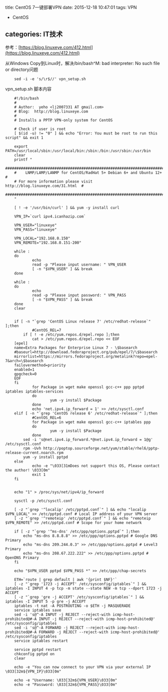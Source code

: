 title: CentOS 7一键部署VPN
date: 2015-12-18 10:47:01
tags: VPN 
- CentOS

categories: IT技术
---
参考：[https://blog.linuxeye.com/412.html](https://blog.linuxeye.com/412.html)

从Windows Copy到Linux时，解决/bin/bash^M: bad interpreter: No such file or directory问题

        sed -i -e 's/\r$//' vpn_setup.sh

vpn_setup.sh 脚本内容

        #!/bin/bash
        #
        # Author:  yeho <lj2007331 AT gmail.com>
        # Blog:  http://blog.linuxeye.com
        #
        # Installs a PPTP VPN-only system for CentOS
        
        # Check if user is root
        [ $(id -u) != "0" ] && echo "Error: You must be root to run this script" && exit 1
        
        export PATH=/usr/local/sbin:/usr/local/bin:/sbin:/bin:/usr/sbin:/usr/bin
        clear
        printf "
        #######################################################################
        #    LNMP/LAMP/LANMP for CentOS/RadHat 5+ Debian 6+ and Ubuntu 12+    #
        # For more information please visit http://blog.linuxeye.com/31.html  #
        #######################################################################
        "
        
        [ ! -e '/usr/bin/curl' ] && yum -y install curl
        
        VPN_IP=`curl ipv4.icanhazip.com`
        
        VPN_USER="linuxeye"
        VPN_PASS="linuxeye"
        
        VPN_LOCAL="192.168.0.150"
        VPN_REMOTE="192.168.0.151-200"
        
        while :
        do
                echo
                read -p "Please input username: " VPN_USER 
                [ -n "$VPN_USER" ] && break
        done
        
        while :
        do
                echo
                read -p "Please input password: " VPN_PASS
                [ -n "$VPN_PASS" ] && break
        done
        clear
        
        
        if [ -n "`grep 'CentOS Linux release 7' /etc/redhat-release`" ];then
                #CentOS_REL=7
            if [ ! -e /etc/yum.repos.d/epel.repo ];then
                cat > /etc/yum.repos.d/epel.repo << EOF
        [epel]
        name=Extra Packages for Enterprise Linux 7 - \$basearch
        #baseurl=http://download.fedoraproject.org/pub/epel/7/\$basearch
        mirrorlist=https://mirrors.fedoraproject.org/metalink?repo=epel-7&arch=\$basearch
        failovermethod=priority
        enabled=1
        gpgcheck=0
        EOF
        fi
                for Package in wget make openssl gcc-c++ ppp pptpd iptables iptables-services 
                do
                        yum -y install $Package
                done
                echo 'net.ipv4.ip_forward = 1' >> /etc/sysctl.conf
        elif [ -n "`grep 'CentOS release 6' /etc/redhat-release`" ];then
                #CentOS_REL=6
                for Package in wget make openssl gcc-c++ iptables ppp 
                do
                        yum -y install $Package
                done
            sed -i 's@net.ipv4.ip_forward.*@net.ipv4.ip_forward = 1@g' /etc/sysctl.conf
            rpm -Uvh http://poptop.sourceforge.net/yum/stable/rhel6/pptp-release-current.noarch.rpm
            yum -y install pptpd
        else
                echo -e "\033[31mDoes not support this OS, Please contact the author! \033[0m"
                exit 1
        fi
        
        
        echo "1" > /proc/sys/net/ipv4/ip_forward
        
        sysctl -p /etc/sysctl.conf
        
        [ -z "`grep '^localip' /etc/pptpd.conf`" ] && echo "localip $VPN_LOCAL" >> /etc/pptpd.conf # Local IP address of your VPN server
        [ -z "`grep '^remoteip' /etc/pptpd.conf`" ] && echo "remoteip $VPN_REMOTE" >> /etc/pptpd.conf # Scope for your home network
        
        if [ -z "`grep '^ms-dns' /etc/ppp/options.pptpd`" ];then
            echo "ms-dns 8.8.8.8" >> /etc/ppp/options.pptpd # Google DNS Primary
            echo "ms-dns 209.244.0.3" >> /etc/ppp/options.pptpd # Level3 Primary
            echo "ms-dns 208.67.222.222" >> /etc/ppp/options.pptpd # OpenDNS Primary
        fi
        
        echo "$VPN_USER pptpd $VPN_PASS *" >> /etc/ppp/chap-secrets
        
        ETH=`route | grep default | awk '{print $NF}'`
        [ -z "`grep '1723 -j ACCEPT' /etc/sysconfig/iptables`" ] && iptables -I INPUT 4 -p tcp -m state --state NEW -m tcp --dport 1723 -j ACCEPT
        [ -z "`grep 'gre -j ACCEPT' /etc/sysconfig/iptables`" ] && iptables -I INPUT 5 -p gre -j ACCEPT 
        iptables -t nat -A POSTROUTING -o $ETH -j MASQUERADE
        service iptables save
        sed -i 's@^-A INPUT -j REJECT --reject-with icmp-host-prohibited@#-A INPUT -j REJECT --reject-with icmp-host-prohibited@' /etc/sysconfig/iptables 
        sed -i 's@^-A FORWARD -j REJECT --reject-with icmp-host-prohibited@#-A FORWARD -j REJECT --reject-with icmp-host-prohibited@' /etc/sysconfig/iptables 
        service iptables restart
        
        service pptpd restart
        chkconfig pptpd on
        clear
        
        echo -e "You can now connect to your VPN via your external IP \033[32m${VPN_IP}\033[0m"
        
        echo -e "Username: \033[32m${VPN_USER}\033[0m"
        echo -e "Password: \033[32m${VPN_PASS}\033[0m"
        
        